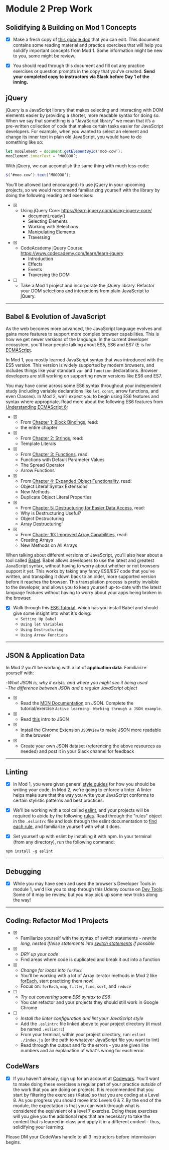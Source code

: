 # Module 2 Prep Work


## Solidifying & Building on Mod 1 Concepts

- [X] Make a fresh copy of [this google doc](https://docs.google.com/document/d/1l08-d5Vdx4r4iGCaZ3mpUm4n3SJVaPI9lqVpp5W_epU/edit#) that you can edit.  This document contains some reading material and practice exercises that will help you solidify important concepts from Mod 1. Some information might be new to you, some might be review.

- [X] You should read through this document and fill out any practice exercises or question prompts in the copy that you've created. **Send your completed copy to instructors via Slack before Day 1 of the inning.**



## jQuery 

 jQuery is a JavaScript library that makes selecting and interacting with DOM elements easier by providing a shorter, more readable syntax for doing so. When we say that something is a “JavaScript library” we mean that it’s a pre-written collection of code that makes certain tasks easier for JavaScript developers. For example, when you wanted to select an element and change its inner text in plain old JavaScript, you would have to do something like so:  

 ```js  
let mooElement = document.getElementById(‘moo-cow’);  
mooElement.innerText = ‘MOOOOO’;  
``` 

 With jQuery, we can accomplish the same thing with much less code: 

 ```js  
$(‘#moo-cow’).text(‘MOOOOO’); 
``` 

 You’ll be allowed (and encouraged) to use jQuery in your upcoming projects, so we would recommend familiarizing yourself with the library by doing the following reading and exercises:  

- [X] * Using jQuery Core: https://learn.jquery.com/using-jquery-core/ 
    * document.ready()  
    * Selecting Elements  
    * Working with Selections 
    * Manipulating Elements 
    * Traversing  
- [X] * CodeAcademy jQuery Course: https://www.codecademy.com/learn/learn-jquery  
    * Introduction  
    * Effects 
    * Events  
    * Traversing the DOM  
- [ ] * Take a Mod 1 project and incorporate the jQuery library. Refactor your DOM selections and interactions from plain JavaScript to jQuery. 


------------------------------------------------------



## Babel & Evolution of JavaScript

As the web becomes more advanced, the JavaScript language evolves and gains more features to support more complex browser capabilities. This is how we get newer versions of the language. In the current developer ecosystem, you'll hear people talking about ES5, ES6 and ES7 (E is for [ECMAScript](https://stackoverflow.com/questions/912479/what-is-the-difference-between-javascript-and-ecmascript).

In Mod 1, you mostly learned JavaScript syntax that was introduced with the ES5 version. This version is widely supported by modern browsers, and includes things like your standard `var` and `function` declarations. Browser developers are still working on supporting newer versions like ES6 and ES7.

You may have come across some ES6 syntax throughout your independent study (including variable declarations like `let`, `const`, arrow functions, and even Classes). In Mod 2, we'll expect you to begin using ES6 features and syntax where appropriate. Read more about the following ES6 features from [Understanding ECMAScript 6](https://leanpub.com/understandinges6/read):

- [X] - From [Chapter 1: Block Bindings](https://leanpub.com/understandinges6/read#leanpub-auto-block-bindings), read:
  * the entire chapter
- [X] - From [Chapter 2: Strings](https://leanpub.com/understandinges6/read#leanpub-auto-template-literals), read:
  * Template Literals
- [X] - From [Chapter 3: Functions](https://leanpub.com/understandinges6/read#leanpub-auto-functions), read:
  * Functions with Default Parameter Values
  * The Spread Operator
  * Arrow Functions
- [X] - From [Chapter 4: Expanded Object Functionality](https://leanpub.com/understandinges6/read#leanpub-auto-expanded-object-functionality), read:
  * Object Literal Syntax Extensions
  * New Methods
  * Duplicate Object Literal Properties
- [X] - From [Chapter 5: Destructuring for Easier Data Access](https://leanpub.com/understandinges6/read#leanpub-auto-destructuring-for-easier-data-access), read:
  * Why is Destructuring Useful?
  * Object Destructuring
  * Array Destructuring'
- [X] - From [Chapter 10: Improved Array Capabilities](https://leanpub.com/understandinges6/read#leanpub-auto-improved-array-capabilities), read:
  * Creating Arrays
  * New Methods on All Arrays


When talking about different versions of JavaScript, you'll also hear about a tool called [Babel](https://babeljs.io/). Babel allows developers to use the latest and greatest JavaScript syntax, without having to worry about whether or not browsers support it yet. This works by taking any fancy ES6/ES7 code that you've written, and transpiling it down back to an older, more supported version before it reaches the browser. This transpilation process is pretty invisible to the developer, and allows you to keep yourself up-to-date with the latest language features without having to worry about your apps being broken in the browser.

- [X] Walk through this [ES6 Tutorial](http://ccoenraets.github.io/es6-tutorial/), which has you install Babel and should give some insight into what it's doing:
  - `Setting Up Babel`
  - `Using let Variables`
  - `Using Destructuring`
  - `Using Arrow Functions`


------------------------------------------------------



## JSON & Application Data

In Mod 2 you'll be working with a lot of **application data**. Familiarize yourself with:

-*What JSON is, why it exists, and where you might see it being used*  
-*The difference between JSON and a regular JavaScript object*
- [X]  - Read the [MDN Documentation](https://developer.mozilla.org/en-US/docs/Learn/JavaScript/Objects/JSON
) on JSON. Complete the tutorial/exercise `Active learning: Working through a JSON example`.
- [X]  - Read [this](https://www.digitalocean.com/community/tutorials/an-introduction-to-json) intro to JSON
- [X]  - Install the Chrome Extension `JSONView` to make JSON more readable in the browser 
- [X]  - Create your own JSON dataset (referencing the above resources as needed) and post it in your Slack channel for feedback

------------------------------------------------------

<!-- 


## NPM

At the start of Turing, we had you do some computer setup that involved installing and downloading a slew of tools. This trend will continue! You'll mostly be doing installations of "packages" through NPM. Familiarize yourself with:

* *what a package is, and what a package manager is*
* *what information goes into a package.json file and why it's needed*
* *the `npm init` and `npm install` commands*
* *the difference between dependencies and devDependencies*

Do some independent research on the above bullet points, then answer the following questions to the best of your ability and DM them to your instructors over the break. Your answers don't have to be formal or polished, we just want to see where your understanding is at after doing some initial research. It's ok if you feel fuzzy on the concepts, we will discuss them as a class Day 1. 

* **Why do package managers exist for front-end developers building web apps?**
* **What is npm and what does it allow developers to do?**
* **Describe what a 'dependency' is, and the difference between a devDependency and a regular dependency. Give an example of each.**



------------------------------------------------------ -->



## Linting

- [X] In Mod 1, you were given general [style guides](https://github.com/turingschool-examples/javascript/tree/master/es5) for how you should be writing your code. In Mod 2, we're going to enforce a linter. A linter helps make sure that the way you write your JavaScript conforms to certain stylistic patterns and best practices.

- [X] We'll be working with a tool called [eslint](https://eslint.org/), and your projects will be required to abide by the following [rules](https://github.com/turingschool-examples/javascript/blob/master/linters/module-2/non-react/.eslintrc). Read through the "rules" object in the `.eslintrc` file and look through the eslint documentation to [find each rule](https://eslint.org/docs/rules/), and familiarize yourself with what it does.

- [X] Set yourself up with eslint by installing it with npm. In your terminal (from any directory), run the following command:

`npm install -g eslint`




------------------------------------------------------



## Debugging

- [X] While you may have seen and used the browser's Developer Tools in module 1, we'd like you to step through this Udemy course on [Dev Tools](https://www.udemy.com/devtools-2017-the-basics-of-chrome-developer-tools/). Some of it may be review, but you may pick up some new tricks along the way!



------------------------------------------------------




## Coding: Refactor Mod 1 Projects

  - [X] - Familiarize yourself with the syntax of switch statements - *rewrite long, nested if/else statements into [switch statements](https://developer.mozilla.org/en-US/docs/Web/JavaScript/Reference/Statements/switch) if possible*
  - [X] - *DRY up your code*
    - Find areas where code is duplicated and break it out into a function
  - [X] - *Change for loops into `forEach`*
    - You'll be working with a lot of Array iterator methods in Mod 2 like [forEach](https://developer.mozilla.org/en-US/docs/Web/JavaScript/Reference/Global_Objects/Array/forEach), start practicing them now!
    - Focus on: `forEach`, `map`, `filter`, `find`, `sort`, and `reduce`
  - [ ] - *Try out converting some ES5 syntax to ES6*
    - You can refactor and your projects they should still work in Google Chrome
  - [ ] - *Install the linter configuration and lint your JavaScript style*
    - Add the `.eslintrc` file linked above to your project directory (it must be named `.eslintrc`)
    - From your terminal, within your project directory, run: `eslint ./index.js` (or the path to whatever JavaScript file you want to lint)
    - Read through the output and fix the errors - you are given line numbers and an explanation of what's wrong for each error.


## CodeWars

- [X] If you haven't already, sign up for an account at [Codewars](https://www.codewars.com). You'll want to make doing these exercises a regular part of your practice _outside_ of the work that you are doing on projects. It is recommended that you start by filtering the exercises (Katas) so that you are coding at a Level 8. As you progress you should move into Levels 6 & 7. By the end of the module, the expectation is that you can work through what is considered the equivalent of a level 7 exercise. Doing these exercises will you give you the additional reps that are necessary to take the content that is learned in class and apply it in a different context - thus, solidifying your learning.

Please DM your CodeWars handle to all 3 instructors before intermission begins.
